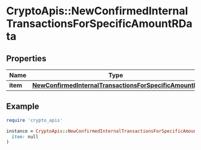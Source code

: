 # CryptoApis::NewConfirmedInternalTransactionsForSpecificAmountRData

## Properties

| Name | Type | Description | Notes |
| ---- | ---- | ----------- | ----- |
| **item** | [**NewConfirmedInternalTransactionsForSpecificAmountRI**](NewConfirmedInternalTransactionsForSpecificAmountRI.md) |  |  |

## Example

```ruby
require 'crypto_apis'

instance = CryptoApis::NewConfirmedInternalTransactionsForSpecificAmountRData.new(
  item: null
)
```

